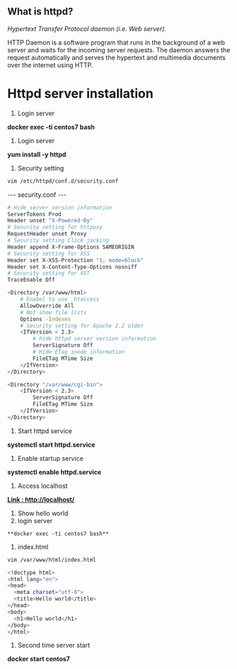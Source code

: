 

## What is httpd?

*Hypertext Transfer Protocol daemon (i.e. Web server).*

HTTP Daemon is a software program that runs in the background of a web server and waits for the incoming server requests. The daemon answers the request automatically and serves the hypertext and multimedia documents over the internet using HTTP.


# Httpd server installation

1. Login server

 **docker exec -ti centos7 bash**

1. Login server

  **yum install -y httpd**

1. Security setting

  ```bash
  vim /etc/httpd/conf.d/security.conf
  ```
  --- security.conf ---
  ```bash
  # Hide server version information
  ServerTokens Prod
  Header unset "X-Powered-By"
  # Security setting for httpoxy
  RequestHeader unset Proxy
  # Security setting Click jacking
  Header append X-Frame-Options SAMEORIGIN
  # Security setting for XSS
  Header set X-XSS-Protection "1; mode=block"
  Header set X-Content-Type-Options nosniff
  # Security setting for XST
  TraceEnable Off

  <Directory /var/www/html>
      # Enabel to use .htaccess
      AllowOverride All
      # Not show file lists
      Options -Indexes
      # Security setting for Apache 2.2 older
      <IfVersion < 2.3>
          # hide httpd server version information
          ServerSignature Off
          # Hide ETag inode information
          FileETag MTime Size
      </IfVersion>
  </Directory>

  <Directory "/var/www/cgi-bin">
      <IfVersion < 2.3>
          ServerSignature Off
          FileETag MTime Size
      </IfVersion>
  </Directory>
  ```

1. Start httpd service

  **systemctl start httpd.service**

1. Enable startup service

  **systemctl enable httpd.service**

1. Access localhost

  **[Link : http://localhost/](http://localhost/)**
1. Show hello world
  1. login server

    **docker exec -ti centos7 bash**

  1. index.html
  ```bash
  vim /var/www/html/index.html
  ```
  ```bash
  <!doctype html>
  <html lang="en">
  <head>
    <meta charset="utf-8">
    <title>Hello world</title>
  </head>
  <body>
    <h1>Hello world</h1>
  </body>
  </html>
  ```
1. Second time server start

  **docker start centos7**
